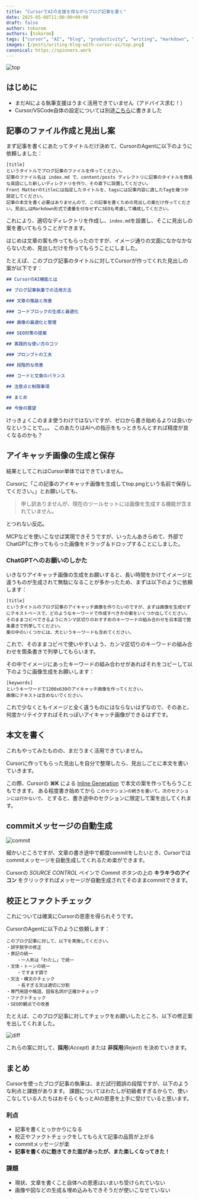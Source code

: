```yaml
---
title: "CursorでAIの支援を得ながらブログ記事を書く"
date: 2025-05-08T11:00:00+09:00
draft: false
author: tokorom
authors: [tokorom]
tags: ["cursor", "AI", "blog", "productivity", "writing", "markdown", "vscode", "chatgpt"]
images: [/posts/writing-blog-with-cursor-ai/top.png]
canonical: https://spinners.work
---
```


![top](top.png)

## はじめに

- まだAIによる執筆支援はうまく活用できていません（アドバイス求む！）
- Cursor/VSCode自体の設定については別途[こちら](/posts/basic-settings-for-blog-writing/)に書きました

## 記事のファイル作成と見出し案

まず記事を書くにあたってタイトルだけ決めて、CursorのAgentに以下のように依頼しました：

```
[title]
というタイトルでブログ記事のファイルを作ってください。
記事のファイル名は index.md で、content/posts ディレクトリに記事のタイトルを簡易な英語にした新しいディレクトリを作り、その直下に設置してください。
Front Matterのtitleには指定したタイトルを、tagsには記事内容に適したTagを幾つか設定してください。
記事の本文を書く必要はありませんので、この記事を書くための見出しの案だけ作ってください。見出しはMarkdown形式で連番を付与せずにSEOも考慮して構成してください。
```

これにより、適切なディレクトリを作成し、`index.md`を設置し、そこに見出しの案を書いてもらうことができます。

はじめは文章の案も作ってもらったのですが、イメージ通りの文面になかなかならないため、見出しだけを作ってもらうことにしました。

たとえば、このブログ記事のタイトルに対してCursorが作ってくれた見出しの案が以下です：

```md
## CursorのAI機能とは

## ブログ記事執筆での活用方法

### 文章の推敲と改善

### コードブロックの生成と最適化

### 画像の最適化と管理

### SEO対策の提案

## 実践的な使い方のコツ

### プロンプトの工夫

### 段階的な改善

### コードと文章のバランス

## 注意点と制限事項

## まとめ

## 今後の展望 
```

けっきょくこのまま使うわけではないですが、ゼロから書き始めるよりは良いかなということで。。。
このあたりはAIへの指示をもっときちんとすれば精度が良くなるのかも？

## アイキャッチ画像の生成と保存

結果としてこれはCursor単体ではできていません。

Cursorに「この記事のアイキャッチ画像を生成してtop.pngという名前で保存してください。」とお願いしても、

> 申し訳ありませんが、現在のツールセットには画像を生成する機能が含まれていません。

とつれない反応。

MCPなどを使いこなせば実現できそうですが、いったんあきらめて、外部でChatGPTに作ってもらった画像をドラッグ＆ドロップすることにしました。

### ChatGPTへのお願いのしかた

いきなりアイキャッチ画像の生成をお願いすると、長い時間をかけてイメージと違うものが生成されて無駄になることが多かったため、まずは以下のように依頼します：

```
[title]
というタイトルのブログ記事のアイキャッチ画像を作りたいのですが、まずは画像を生成せずにテキストベースで、どのようなキーワードで作成すべきかの案をいくつか出してください。
そのままコピペできるようにカンマ区切りのおすすめのキーワードの組み合わせを日本語で箇条書きで列挙してください。
案の中のいくつかには、犬というキーワードも含めてください。
```

これで、そのままコピペで使いやすいよう、カンマ区切りのキーワードの組み合わせを箇条書きで列挙してもらいます。

その中でイメージにあったキーワードの組み合わせがあればそれをコピーして以下のように画像生成をお願いします：

```
[keywords]
というキーワードで1200x630のアイキャッチ画像を作ってください。
画像にテキストは含めないでください。
```

これで少なくともイメージと全く違うものにはならないはずなので、そのあと、何度かリテイクすればそれっぽいアイキャッチ画像ができるはずです。

## 本文を書く

これもやってみたものの、まだうまく活用できていません。

Cursorに作ってもらった見出しを自分で整理したら、見出しごとに本文を書いていきます。

この際、Cursorの **⌘K** による [Inline Generation](https://docs.cursor.com/cmdk/overview#inline-generation) で本文の案を作ってもらうこともできます。
ある程度書き始めてから `このセクションの続きを書いて。次のセクションには行かないで。` とすると、書き途中のセクションに限定して案を出してくれます。

## commitメッセージの自動生成

![commit](commit.png)

細かいところですが、文章の書き途中で都度commitをしたいとき、Cursorではcommitメッセージを自動生成してくれるため楽ができます。

Cursorの *SOURCE CONTROL* ペインで *Commit* ボタンの上の **キラキラのアイコン** をクリックすればメッセージが自動生成されてそのままcommitできます。

## 校正とファクトチェック

これについては確実にCursorの恩恵を得られそうです。

CursorのAgentに以下のように依頼します：

```
このブログ記事に対して、以下を実施してください。
・誤字脱字の修正
・表記の統一
	・一人称は「わたし」で統一
・文体・トーンの統一
	・ですます調で
・文法・構文のチェック
	・長すぎる文は適切に分割
・専門用語や略語、固有名詞が正確かチェック
・ファクトチェック　
・SEO的観点での改善
```

たとえば、このブログ記事に対してチェックをお願いしたところ、以下の修正案を出してくれました。

![diff](diff.png)

これらの案に対して、**採用**(*Accept*) または **非採用**(*Reject*) を決めていきます。

## まとめ

Cursorを使ったブログ記事の執筆は、まだ試行錯誤の段階ですが、以下のような利点と課題があります。
課題についてはわたしが初級者すぎるからで、使いこなしている人たちはおそらくもっとAIの恩恵を上手に受けていると思います。

### 利点

- 記事を書くとっかかりになる
- 校正やファクトチェックをしてもらえて記事の品質が上がる
- commitメッセージが楽
- **記事を書くのに飽きてきた面があったが、また楽しくなってきた！**

### 課題

- 現状、文章を書くこと自体への恩恵はいまいち受けられていない
- 画像や図などの生成＆埋め込みもできそうだが使いこなせていない
